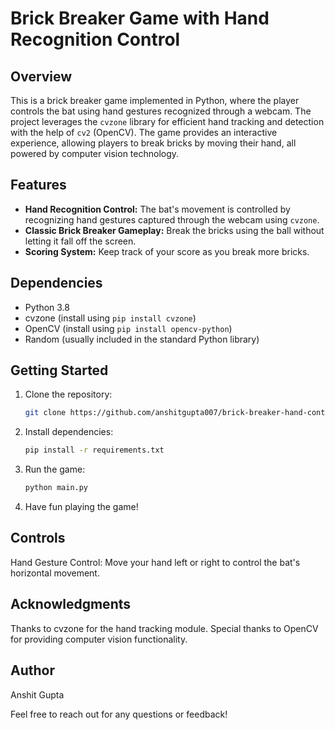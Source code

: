 # Brick Breaker Game with Hand Recognition Control

## Overview

This is a brick breaker game implemented in Python, where the player controls the bat using hand gestures recognized through a webcam. The project leverages the `cvzone` library for efficient hand tracking and detection with the help of `cv2` (OpenCV). The game provides an interactive experience, allowing players to break bricks by moving their hand, all powered by computer vision technology.

## Features

- **Hand Recognition Control:** The bat's movement is controlled by recognizing hand gestures captured through the webcam using `cvzone`.
- **Classic Brick Breaker Gameplay:** Break the bricks using the ball without letting it fall off the screen.
- **Scoring System:** Keep track of your score as you break more bricks.

## Dependencies

- Python 3.8
- cvzone (install using `pip install cvzone`)
- OpenCV (install using `pip install opencv-python`)
- Random (usually included in the standard Python library)

## Getting Started

1. Clone the repository:

   ```bash
   git clone https://github.com/anshitgupta007/brick-breaker-hand-control.git


2. Install dependencies:

   ```bash
   pip install -r requirements.txt
   
3. Run the game:


   ```bash
   python main.py

4. Have fun playing the game!

## Controls
  Hand Gesture Control: Move your hand left or right to control the bat's horizontal movement.

## Acknowledgments

Thanks to cvzone for the hand tracking module.
Special thanks to OpenCV for providing computer vision functionality.

## Author

Anshit Gupta

Feel free to reach out for any questions or feedback!





   
